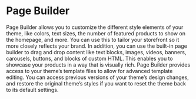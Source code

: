 # Page Builder

Page Builder allows you to customize the different style elements of your theme, like colors, text sizes, the number of featured products to show on the homepage, and more. You can use this to tailor your storefront so it more closely reflects your brand.
In addition, you can use the built-in page builder to drag and drop content like text blocks, images, videos, banners, carousels, buttons, and blocks of custom HTML. This enables you to showcase your products in a way that is visually rich.
Page Builder provides access to your theme’s template files to allow for advanced template editing. You can access previous versions of your theme’s design changes, and restore the original theme’s styles if you want to reset the theme back to its default settings.
